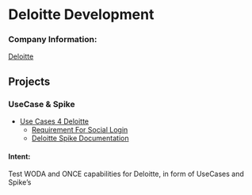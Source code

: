 # Deloitte Development

### **Company Information:**

[Deloitte](../../../product/partner-management/deloitte.md)

## Projects

### **UseCase & Spike**

- [Use Cases 4 Deloitte](./deloitte-development/use-cases-4-deloitte.md)
  - [Requirement For Social Login](https://2cu.atlassian.net/wiki/spaces/CCU/pages/357433361/Requirement+For+Social+Login)
  - [Deloitte Spike Documentation](https://2cu.atlassian.net/wiki/spaces/CCU/pages/345571329/Deloitte+Spike+Documentation)

#### **Intent**:

Test WODA and ONCE capabilities for Deloitte, in form of UseCases and Spike’s